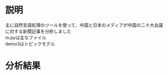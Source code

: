 説明
==============
主に自然言語処理のツールを使って、中国と日本のメディアが中国の二十大会議に対する新聞記事を分析しました  
m.pyは主なファイル  
demo3はトピックモデル  

分析結果
==============
